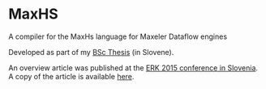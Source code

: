 # MaxHS
A compiler for the MaxHs language for Maxeler Dataflow engines

Developed as part of my [BSc Thesis](https://repozitorij.uni-lj.si/IzpisGradiva.php?id=72388&lang=eng) (in Slovene).

An overview article was published at the [ERK 2015 conference in Slovenia](https://erk.fe.uni-lj.si/2015/program.php). A copy of the article is available [here](https://github.com/xnevs/MaxHs/blob/master/cerk(on_compiling)p.pdf).

